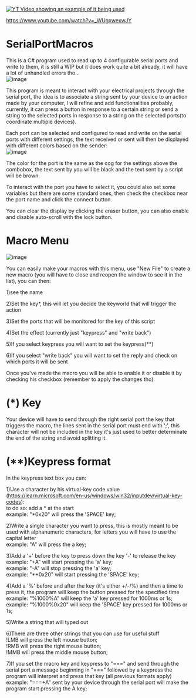 [![YT Video showing an example of it being used](http://img.youtube.com/vi/_WUgxwexwJY/0.jpg)](http://www.youtube.com/watch?v=_WUgxwexwJY "Repurpose any old controller or create your own quirky one with my new software")

https://www.youtube.com/watch?v=_WUgxwexwJY


# SerialPortMacros
This is a C# program used to read up to 4 configurable serial ports and write to them, it is still a WIP but it does work quite a bit already, it will have a lot of unhandled errors tho...  
![image](https://github.com/Agasaworkshop/SerialPortMacros/assets/142116808/7aad28a2-f5ec-4e63-9603-f375e05a9e6d)
  
This program is meant to interact with your electrical projects through the serial port, the idea is to associate a string sent by your device to an action made by your computer, I will refine and add functionalities probably, currently, it can press a button in response to a certain string or send a string to the selected ports in response to a string on the selected ports(to coordinate multiple devices).  
  
Each port can be selected and configured to read and write on the serial ports with different settings, the text received or sent will then be displayed with different colors based on the sender:  
![image](https://github.com/Agasaworkshop/SerialPortMacros/assets/142116808/32f5f7ad-ac02-49c2-99a0-e8922e756a08)
  
The color for the port is the same as the cog for the settings above the combobox, the text sent by you will be black and the text sent by a script will be brown.  
  
To interact with the port you have to select it, you could also set some variables but there are some standard ones, then check the checkbox near the port name and click the connect button.  
  
You can clear the display by clicking the eraser button, you can also enable and disable auto-scroll with the lock button.  
  
# Macro Menu
![image](https://github.com/Agasaworkshop/SerialPortMacros/assets/142116808/057b1100-a02f-4a6a-84e4-77cb438d2151)
  
You can easily make your macros with this menu, use "New File" to create a new macro (you will have to close and reopen the window to see it in the list), you can then:  
  
  1)see the name  
    
  2)Set the key*, this will let you decide the keyworld that will trigger the action  
    
  3)Set the ports that will be monitored for the key of this script  
    
  4)Set the effect (currently just "keypress" and "write back")    
    
  5)If you select keypress you will want to set the keypress(**)  
    
  6)If you select "write back" you will want to set the reply and check on which ports it will be sent  

Once you've made the macro you will be able to enable it or disable it by checking his checkbox (remember to apply the changes tho).  

# (*) Key
Your device will have to send through the right serial port the key that triggers the macro, the lines sent in the serial port must end with ';', this character will not be included in the key it's just used to better determinate the end of the string and avoid splitting it.

# (**)Keypress format
In the keypress text box you can:  
  
  1)Use a character by his virtual-key code value (https://learn.microsoft.com/en-us/windows/win32/inputdev/virtual-key-codes):  
    to do so: add a * at the start    
      example: "*0x20" will press the 'SPACE' key;  
        
  2)Write a single character you want to press, this is mostly meant to be used with alphanumeric characters, for letters you will have to use the capital letter  
      example: "A" will press the a key;  
      
  3)Add a '+' before the key to press down the key '-' to release the key  
      example: "+A" will start pressing the 'a' key;   
      example: "-A" will stop pressing the 'a' key;  
      example: "*+0x20" will start pressing the 'SPACE' key;  
      
  4)Add a '%' before and after the key (it's either +/-/%) and then a time to press it, the program will keep the button pressed for the specified time  
      example: "%1000%A" will keep the 'a' key pressed for 1000ms or 1s;   
      example: "%1000%0x20" will keep the 'SPACE' key pressed for 1000ms or 1s;  
      
  5)Write a string that will typed out  
  
  6)There are three other strings that you can use for useful stuff  
      !LMB will press the left mouse button;  
      !RMB will press the right mouse button;  
      !MMB will press the middle mouse button;  

  7)If you set the macro key and keypress to "===" and send through the serial port a message beginning in "===" followed by a keypress the program will interpret and press that key (all previous formats apply)
      example: "===+A" sent by your device through the serial port will make the program start pressing the A key;

